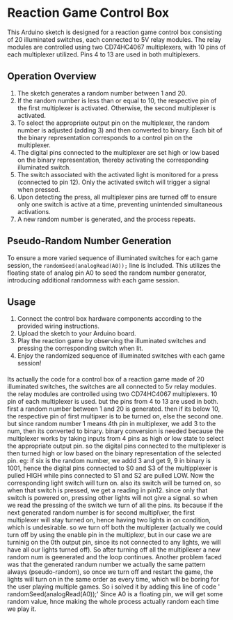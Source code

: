 # Reaction Game Control Box

This Arduino sketch is designed for a reaction game control box consisting of 20 illuminated switches, each connected to 5V relay modules. The relay modules are controlled using two CD74HC4067 multiplexers, with 10 pins of each multiplexer utilized. Pins 4 to 13 are used in both multiplexers.

## Operation Overview
1. The sketch generates a random number between 1 and 20.
2. If the random number is less than or equal to 10, the respective pin of the first multiplexer is activated. Otherwise, the second multiplexer is activated. 
3. To select the appropriate output pin on the multiplexer, the random number is adjusted (adding 3) and then converted to binary. Each bit of the binary representation corresponds to a control pin on the multiplexer.
4. The digital pins connected to the multiplexer are set high or low based on the binary representation, thereby activating the corresponding illuminated switch.
5. The switch associated with the activated light is monitored for a press (connected to pin 12). Only the activated switch will trigger a signal when pressed.
6. Upon detecting the press, all multiplexer pins are turned off to ensure only one switch is active at a time, preventing unintended simultaneous activations.
7. A new random number is generated, and the process repeats.

## Pseudo-Random Number Generation
To ensure a more varied sequence of illuminated switches for each game session, the `randomSeed(analogRead(A0));` line is included. This utilizes the floating state of analog pin A0 to seed the random number generator, introducing additional randomness with each game session.

## Usage
1. Connect the control box hardware components according to the provided wiring instructions.
2. Upload the sketch to your Arduino board.
3. Play the reaction game by observing the illuminated switches and pressing the corresponding switch when lit.
4. Enjoy the randomized sequence of illuminated switches with each game session!

####

Its actually the code for a control box of a reaction game made of 20 illuminated switches, the switches are all connected to 5v relay modules. the relay modules are controlled using two CD74HC4067 multiplexers. 10 pin of each multiplexer is used. but the pins from 4 to 13 are used in both. first a random number between 1 and 20 is generated. then if its below 10, the respective pin of first multipxer is to be turned on, else the second one. but since random number 1 means 4th pin in multiplexer, we add 3 to the num, then its converted to binary. binary conversion is needed because the multiplexer works by taking inputs from 4 pins as high or low state to select the appropriate output pin. so the digital pins connected to the multiplexer is then turned high or low based on the binary representation of the selected pin. eg: if six is the random number, we addd 3 and get 9, 9 in binary is 1001, hence the digital pins connected to S0 and S3 of the multipplexer is pulled HIGH while pins connected to S1 and S2 are pulled LOW. 
Now the corresponding light switch will turn on. also its switch will be turned on, so when that switch is pressed, we get a reading in pin12. since only that switch is powered on, pressing other lights will not give a signal. so when we read the pressing of the switch we turn of all the pins. its because if the next generated random number is for second multipl\xer, the first multiplexer will stay turned on, hence having two lights in on condition, which is undesirable. so we turn off both the multiplexer (actually we could turn off by using the enable pin in the multiplexr, but in our case we are turninig on the 0th output pin, since its not connected to any lights, we will have all our lights turned off). So after turning off all the multipllexer a new random num is geenerated and the loop continues.
Another problem faced was that the generated randum number we actually the same pattern always (pseudo-random), so once we turn off and restart the game, the lights will turn on in the same order as every time, which will be boring for the user playing multiple games. So i solved it by adding this line of code '  randomSeed(analogRead(A0));' Since A0 is a floating pin, we will get some random value, hnce making the whole process actually random each time we play it. 
 
